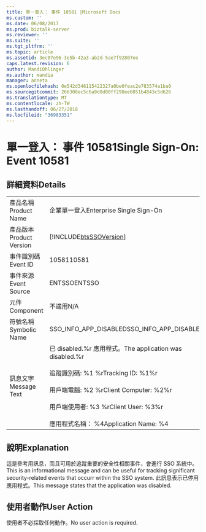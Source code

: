 ```yaml
---
title: 單一登入： 事件 10581 |Microsoft Docs
ms.custom: ''
ms.date: 06/08/2017
ms.prod: biztalk-server
ms.reviewer: ''
ms.suite: ''
ms.tgt_pltfrm: ''
ms.topic: article
ms.assetid: 3ec07e96-3e5b-42a3-ab2d-5ae7f92807ee
caps.latest.revision: 6
author: MandiOhlinger
ms.author: mandia
manager: anneta
ms.openlocfilehash: 0e542d346115422327a0be0feac2e783574a1ba0
ms.sourcegitcommit: 266308ec5c6a9d8d80ff298ee6051b4843c5d626
ms.translationtype: MT
ms.contentlocale: zh-TW
ms.lasthandoff: 06/27/2018
ms.locfileid: "36983351"
---
```

# <a name="single-sign-on-event-10581"></a><span data-ttu-id="afd7b-102">單一登入： 事件 10581</span><span class="sxs-lookup"><span data-stu-id="afd7b-102">Single Sign-On: Event 10581</span></span>
## <a name="details"></a><span data-ttu-id="afd7b-103">詳細資料</span><span class="sxs-lookup"><span data-stu-id="afd7b-103">Details</span></span>  
  
|                 |                                                                                                                                                                |
|-----------------|----------------------------------------------------------------------------------------------------------------------------------------------------------------|
|  <span data-ttu-id="afd7b-104">產品名稱</span><span class="sxs-lookup"><span data-stu-id="afd7b-104">Product Name</span></span>   |                                                                   <span data-ttu-id="afd7b-105">企業單一登入</span><span class="sxs-lookup"><span data-stu-id="afd7b-105">Enterprise Single Sign-On</span></span>                                                                    |
| <span data-ttu-id="afd7b-106">產品版本</span><span class="sxs-lookup"><span data-stu-id="afd7b-106">Product Version</span></span> |                                                   [!INCLUDE[btsSSOVersion](../includes/btsssoversion-md.md)]                                                   |
|    <span data-ttu-id="afd7b-107">事件識別碼</span><span class="sxs-lookup"><span data-stu-id="afd7b-107">Event ID</span></span>     |                                                                             <span data-ttu-id="afd7b-108">10581</span><span class="sxs-lookup"><span data-stu-id="afd7b-108">10581</span></span>                                                                              |
|  <span data-ttu-id="afd7b-109">事件來源</span><span class="sxs-lookup"><span data-stu-id="afd7b-109">Event Source</span></span>   |                                                                             <span data-ttu-id="afd7b-110">ENTSSO</span><span class="sxs-lookup"><span data-stu-id="afd7b-110">ENTSSO</span></span>                                                                             |
|    <span data-ttu-id="afd7b-111">元件</span><span class="sxs-lookup"><span data-stu-id="afd7b-111">Component</span></span>    |                                                                              <span data-ttu-id="afd7b-112">不適用</span><span class="sxs-lookup"><span data-stu-id="afd7b-112">N/A</span></span>                                                                               |
|  <span data-ttu-id="afd7b-113">符號名稱</span><span class="sxs-lookup"><span data-stu-id="afd7b-113">Symbolic Name</span></span>  |                                                                     <span data-ttu-id="afd7b-114">SSO_INFO_APP_DISABLED</span><span class="sxs-lookup"><span data-stu-id="afd7b-114">SSO_INFO_APP_DISABLED</span></span>                                                                      |
|  <span data-ttu-id="afd7b-115">訊息文字</span><span class="sxs-lookup"><span data-stu-id="afd7b-115">Message Text</span></span>   | <span data-ttu-id="afd7b-116">已 disabled.%r 應用程式。</span><span class="sxs-lookup"><span data-stu-id="afd7b-116">The application was disabled.%r</span></span><br /><br /> <span data-ttu-id="afd7b-117">追蹤識別碼: %1 %r</span><span class="sxs-lookup"><span data-stu-id="afd7b-117">Tracking ID: %1%r</span></span><br /><br /> <span data-ttu-id="afd7b-118">用戶端電腦: %2 %r</span><span class="sxs-lookup"><span data-stu-id="afd7b-118">Client Computer: %2%r</span></span><br /><br /> <span data-ttu-id="afd7b-119">用戶端使用者: %3 %r</span><span class="sxs-lookup"><span data-stu-id="afd7b-119">Client User: %3%r</span></span><br /><br /> <span data-ttu-id="afd7b-120">應用程式名稱： %4</span><span class="sxs-lookup"><span data-stu-id="afd7b-120">Application Name: %4</span></span> |
  
## <a name="explanation"></a><span data-ttu-id="afd7b-121">說明</span><span class="sxs-lookup"><span data-stu-id="afd7b-121">Explanation</span></span>  
 <span data-ttu-id="afd7b-122">這是參考用訊息，而且可用於追蹤重要的安全性相關事件，會進行 SSO 系統中。</span><span class="sxs-lookup"><span data-stu-id="afd7b-122">This is an informational message and can be useful for tracking significant security-related events that occurr within the SSO system.</span></span> <span data-ttu-id="afd7b-123">此訊息表示已停用應用程式。</span><span class="sxs-lookup"><span data-stu-id="afd7b-123">This message states that the application was disabled.</span></span>  
  
## <a name="user-action"></a><span data-ttu-id="afd7b-124">使用者動作</span><span class="sxs-lookup"><span data-stu-id="afd7b-124">User Action</span></span>  
 <span data-ttu-id="afd7b-125">使用者不必採取任何動作。</span><span class="sxs-lookup"><span data-stu-id="afd7b-125">No user action is required.</span></span>